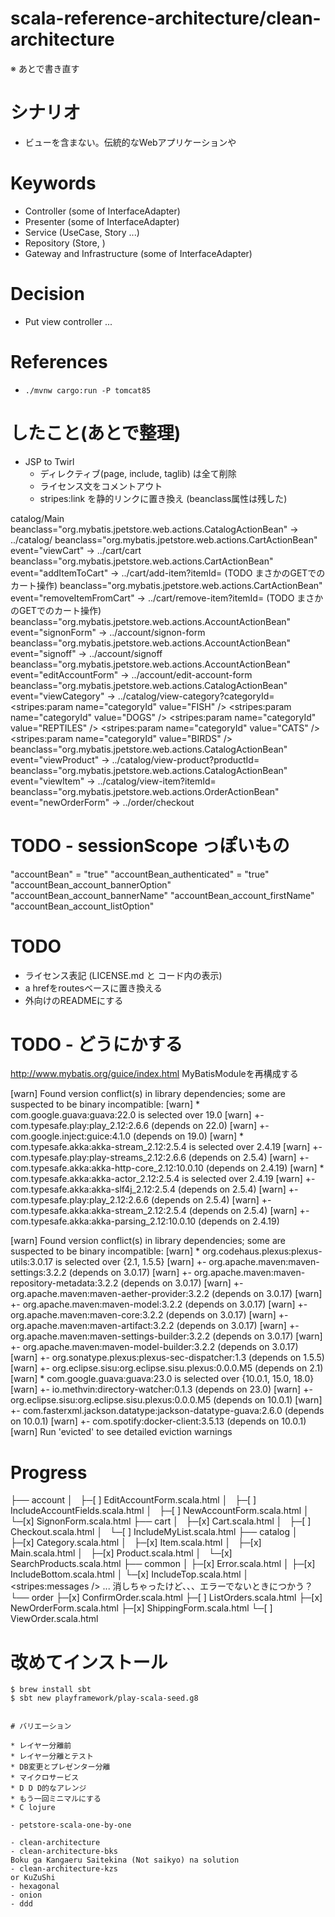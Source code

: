 scala-reference-architecture/clean-architecture
===============================================

※ あとで書き直す


# シナリオ

- ビューを含まない。伝統的なWebアプリケーションや

# Keywords

- Controller (some of InterfaceAdapter)
- Presenter (some of InterfaceAdapter)
- Service (UseCase, Story ...)
- Repository (Store, )
- Gateway and Infrastructure (some of InterfaceAdapter)

# Decision

- Put view controller ...

# References

- `./mvnw cargo:run -P tomcat85`
  
  
# したこと(あとで整理)

- JSP to Twirl
  - ディレクティブ(page, include, taglib) は全て削除
  - ライセンス文をコメントアウト
  - stripes:link を静的リンクに置き換え (beanclass属性は残した)

catalog/Main
beanclass="org.mybatis.jpetstore.web.actions.CatalogActionBean"
 -> ../catalog/
beanclass="org.mybatis.jpetstore.web.actions.CartActionBean" event="viewCart" 
  -> ../cart/cart
beanclass="org.mybatis.jpetstore.web.actions.CartActionBean" event="addItemToCart" 
  -> ../cart/add-item?itemId=  (TODO まさかのGETでのカート操作)
beanclass="org.mybatis.jpetstore.web.actions.CartActionBean" event="removeItemFromCart"
  -> ../cart/remove-item?itemId=  (TODO まさかのGETでのカート操作)
beanclass="org.mybatis.jpetstore.web.actions.AccountActionBean" event="signonForm"
  -> ../account/signon-form 
beanclass="org.mybatis.jpetstore.web.actions.AccountActionBean" event="signoff"
  -> ../account/signoff
beanclass="org.mybatis.jpetstore.web.actions.AccountActionBean" event="editAccountForm"
  -> ../account/edit-account-form
beanclass="org.mybatis.jpetstore.web.actions.CatalogActionBean" event="viewCategory"
  -> ../catalog/view-category?categoryId=    
    <stripes:param name="categoryId" value="FISH" />
    <stripes:param name="categoryId" value="DOGS" />
    <stripes:param name="categoryId" value="REPTILES" />
    <stripes:param name="categoryId" value="CATS" />
    <stripes:param name="categoryId" value="BIRDS" />
beanclass="org.mybatis.jpetstore.web.actions.CatalogActionBean" event="viewProduct"
  -> ../catalog/view-product?productId=
beanclass="org.mybatis.jpetstore.web.actions.CatalogActionBean" event="viewItem"
  -> ../catalog/view-item?itemId=
beanclass="org.mybatis.jpetstore.web.actions.OrderActionBean" event="newOrderForm"
  -> ../order/checkout
    
# TODO - sessionScope っぽいもの
"accountBean" = "true"
"accountBean_authenticated" = "true"
"accountBean_account_bannerOption"
"accountBean_account_bannerName"
"accountBean_account_firstName"
"accountBean_account_listOption"

    
# TODO

- ライセンス表記 (LICENSE.md と コード内の表示)
- a hrefをroutesベースに置き換える
- 外向けのREADMEにする
    
# TODO - どうにかする


http://www.mybatis.org/guice/index.html
MyBatisModuleを再構成する

[warn] Found version conflict(s) in library dependencies; some are suspected to be binary incompatible:
[warn] 	* com.google.guava:guava:22.0 is selected over 19.0
[warn] 	    +- com.typesafe.play:play_2.12:2.6.6                  (depends on 22.0)
[warn] 	    +- com.google.inject:guice:4.1.0                      (depends on 19.0)
[warn] 	* com.typesafe.akka:akka-stream_2.12:2.5.4 is selected over 2.4.19
[warn] 	    +- com.typesafe.play:play-streams_2.12:2.6.6          (depends on 2.5.4)
[warn] 	    +- com.typesafe.akka:akka-http-core_2.12:10.0.10      (depends on 2.4.19)
[warn] 	* com.typesafe.akka:akka-actor_2.12:2.5.4 is selected over 2.4.19
[warn] 	    +- com.typesafe.akka:akka-slf4j_2.12:2.5.4            (depends on 2.5.4)
[warn] 	    +- com.typesafe.play:play_2.12:2.6.6                  (depends on 2.5.4)
[warn] 	    +- com.typesafe.akka:akka-stream_2.12:2.5.4           (depends on 2.5.4)
[warn] 	    +- com.typesafe.akka:akka-parsing_2.12:10.0.10        (depends on 2.4.19)

[warn] Found version conflict(s) in library dependencies; some are suspected to be binary incompatible:
[warn] 	* org.codehaus.plexus:plexus-utils:3.0.17 is selected over {2.1, 1.5.5}
[warn] 	    +- org.apache.maven:maven-settings:3.2.2              (depends on 3.0.17)
[warn] 	    +- org.apache.maven:maven-repository-metadata:3.2.2   (depends on 3.0.17)
[warn] 	    +- org.apache.maven:maven-aether-provider:3.2.2       (depends on 3.0.17)
[warn] 	    +- org.apache.maven:maven-model:3.2.2                 (depends on 3.0.17)
[warn] 	    +- org.apache.maven:maven-core:3.2.2                  (depends on 3.0.17)
[warn] 	    +- org.apache.maven:maven-artifact:3.2.2              (depends on 3.0.17)
[warn] 	    +- org.apache.maven:maven-settings-builder:3.2.2      (depends on 3.0.17)
[warn] 	    +- org.apache.maven:maven-model-builder:3.2.2         (depends on 3.0.17)
[warn] 	    +- org.sonatype.plexus:plexus-sec-dispatcher:1.3      (depends on 1.5.5)
[warn] 	    +- org.eclipse.sisu:org.eclipse.sisu.plexus:0.0.0.M5  (depends on 2.1)
[warn] 	* com.google.guava:guava:23.0 is selected over {10.0.1, 15.0, 18.0}
[warn] 	    +- io.methvin:directory-watcher:0.1.3                 (depends on 23.0)
[warn] 	    +- org.eclipse.sisu:org.eclipse.sisu.plexus:0.0.0.M5  (depends on 10.0.1)
[warn] 	    +- com.fasterxml.jackson.datatype:jackson-datatype-guava:2.6.0 (depends on 10.0.1)
[warn] 	    +- com.spotify:docker-client:3.5.13                   (depends on 10.0.1)
[warn] Run 'evicted' to see detailed eviction warnings


# Progress
├── account
│   ├─[ ] EditAccountForm.scala.html
│   ├─[ ] IncludeAccountFields.scala.html
│   ├─[ ] NewAccountForm.scala.html
│   └─[x] SignonForm.scala.html
├── cart
│   ├─[x] Cart.scala.html
│   ├─[ ] Checkout.scala.html
│   └─[ ] IncludeMyList.scala.html
├── catalog
│   ├─[x] Category.scala.html
│   ├─[x] Item.scala.html
│   ├─[x] Main.scala.html
│   ├─[x] Product.scala.html
│   └─[x] SearchProducts.scala.html
├── common
│   ├─[x] Error.scala.html
│   ├─[x] IncludeBottom.scala.html
│   └─[x] IncludeTop.scala.html
│       <stripes:messages /> ... 消しちゃったけど、、、エラーでないときにつかう？
└── order
    ├─[x] ConfirmOrder.scala.html
    ├─[ ] ListOrders.scala.html
    ├─[x] NewOrderForm.scala.html
    ├─[x] ShippingForm.scala.html
    └─[ ] ViewOrder.scala.html
        

# 改めてインストール
```
$ brew install sbt
$ sbt new playframework/play-scala-seed.g8


# バリエーション

* レイヤー分離前
* レイヤー分離とテスト
* DB変更とプレゼンター分離
* マイクロサービス
* D D D的なアレンジ
* もう一回ミニマルにする
* C lojure

- petstore-scala-one-by-one

- clean-architecture
- clean-architecture-bks
Boku ga Kangaeru Saitekina (Not saikyo) na solution
- clean-architecture-kzs
or KuZuShi
- hexagonal
- onion
- ddd
